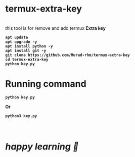 # termux-extra-key
<br> this tool is for remove and add termux <b> 
Extra key </br>

````
apt update
apt upgrade -y
apt install python -y
apt install git -y
git clone https://github.com/Murad-rhm/termux-extra-key
cd termux-extra-key
python key.py
````
# Running command
````
python key.py
````
Or
````
python3 key.py
````

<h1> <p> <i> <br> happy learning 💯 </br> </i> </p> </h1>
